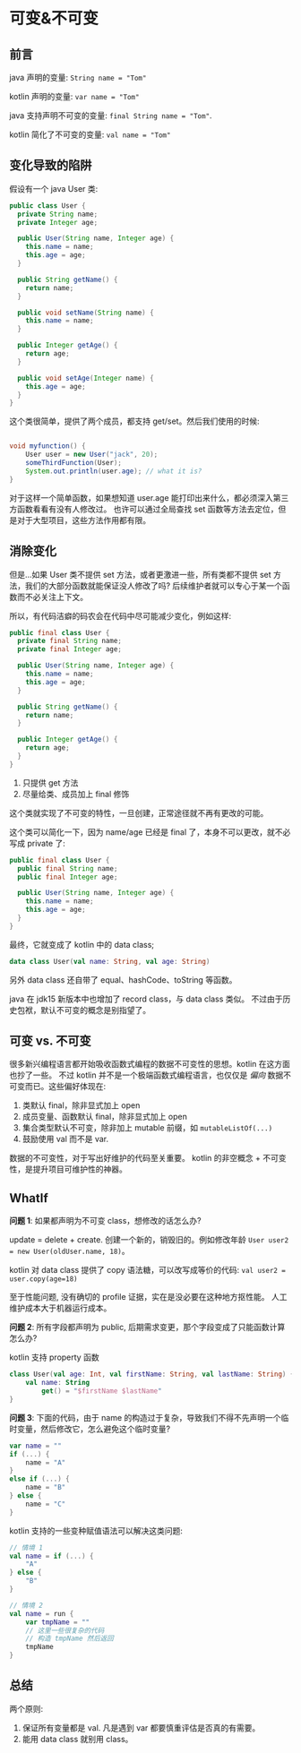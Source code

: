 # 可变&不可变

## 前言

java 声明的变量: `String name = "Tom"`

kotlin 声明的变量: `var name = "Tom"`

java 支持声明不可变的变量: `final String name = "Tom"`.

kotlin 简化了不可变的变量: `val name = "Tom"`

## 变化导致的陷阱

假设有一个 java User 类:

```java
public class User {
  private String name;
  private Integer age;

  public User(String name, Integer age) {
    this.name = name;
    this.age = age;
  }

  public String getName() {
    return name;
  }

  public void setName(String name) {
    this.name = name;
  }

  public Integer getAge() {
    return age;
  }

  public void setAge(Integer name) {
    this.age = age;
  }
}
```

这个类很简单，提供了两个成员，都支持 get/set。然后我们使用的时候:

```java

void myfunction() {
    User user = new User("jack", 20);
    someThirdFunction(User);
    System.out.println(user.age); // what it is?
}
```

对于这样一个简单函数，如果想知道 user.age 能打印出来什么，都必须深入第三方函数看看有没有人修改过。
也许可以通过全局查找 set 函数等方法去定位，但是对于大型项目，这些方法作用都有限。

## 消除变化

但是...如果 User 类不提供 set 方法，或者更激进一些，所有类都不提供 set 方法，我们的大部分函数就能保证没人修改了吗?
后续维护者就可以专心于某一个函数而不必关注上下文。

所以，有代码洁癖的码农会在代码中尽可能减少变化，例如这样:

```java
public final class User {
  private final String name;
  private final Integer age;

  public User(String name, Integer age) {
    this.name = name;
    this.age = age;
  }

  public String getName() {
    return name;
  }

  public Integer getAge() {
    return age;
  }
}
```

1. 只提供 get 方法
2. 尽量给类、成员加上 final 修饰

这个类就实现了不可变的特性，一旦创建，正常途径就不再有更改的可能。

这个类可以简化一下，因为 name/age 已经是 final 了，本身不可以更改，就不必写成 private 了:

```java
public final class User {
  public final String name;
  public final Integer age;

  public User(String name, Integer age) {
    this.name = name;
    this.age = age;
  }
}
```

最终，它就变成了 kotlin 中的 data class;

```kotlin
data class User(val name: String, val age: String)
```

另外 data class 还自带了 equal、hashCode、toString 等函数。

java 在 jdk15 新版本中也增加了 record class，与 data class 类似。
不过由于历史包袱，默认不可变的概念是别指望了。

## 可变 vs. 不可变

很多新兴编程语言都开始吸收函数式编程的数据不可变性的思想。kotlin 在这方面也抄了一些。
不过 kotlin 并不是一个极端函数式编程语言，也仅仅是 _偏向_ 数据不可变而已。这些偏好体现在:

1. 类默认 final，除非显式加上 open
2. 成员变量、函数默认 final，除非显式加上 open
3. 集合类型默认不可变，除非加上 mutable 前缀，如 `mutableListOf(...)`
4. 鼓励使用 val 而不是 var.

数据的不可变性，对于写出好维护的代码至关重要。
kotlin 的非空概念 + 不可变性，是提升项目可维护性的神器。

## WhatIf

**问题 1**: 如果都声明为不可变 class，想修改的话怎么办?

update = delete + create. 创建一个新的，销毁旧的。例如修改年龄 `User user2 = new User(oldUser.name, 18)`。

kotlin 对 data class 提供了 copy 语法糖，可以改写成等价的代码: `val user2 = user.copy(age=18)`

至于性能问题, 没有确切的 profile 证据，实在是没必要在这种地方抠性能。
人工维护成本大于机器运行成本。

**问题 2**: 所有字段都声明为 public, 后期需求变更，那个字段变成了只能函数计算怎么办?

kotlin 支持 property 函数

```kotlin
class User(val age: Int, val firstName: String, val lastName: String) {
    val name: String
        get() = "$firstName $lastName"
}
```

**问题 3**: 下面的代码，由于 name 的构造过于复杂，导致我们不得不先声明一个临时变量，然后修改它，怎么避免这个临时变量?

```kotlin
var name = ""
if (...) {
    name = "A"
}
else if (...) {
    name = "B"
} else {
    name = "C"
}
```

kotlin 支持的一些变种赋值语法可以解决这类问题:

```kotlin
// 情境 1
val name = if (...) {
    "A"
} else {
    "B"
}

// 情境 2
val name = run {
    var tmpName = ""
    // 这里一些很复杂的代码
    // 构造 tmpName 然后返回
    tmpName
}
```

## 总结

两个原则:

1. 保证所有变量都是 val. 凡是遇到 var 都要慎重评估是否真的有需要。
2. 能用 data class 就别用 class。
